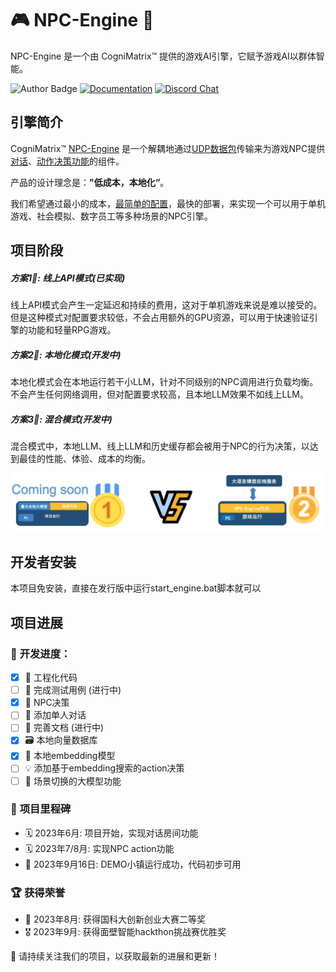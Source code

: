 # 🎮 NPC-Engine 🚀

NPC-Engine 是一个由 CogniMatrix™️ 提供的游戏AI引擎，它赋予游戏AI以群体智能。

![Author Badge](https://img.shields.io/badge/author-CogniMatrix-blue)
[![Documentation](https://img.shields.io/badge/Documentation-Available-blue)](https://docs.cognimatrix.games/nuwa_doc/)
[![Discord Chat](https://img.shields.io/badge/Discord-Chat-blue)](https://discord.com/channels/1159008679308308480/1159008679308308483)


## **引擎简介**
CogniMatrix™️ [NPC-Engine](https://github.com/casia22/npc-engine) 是一个解耦地通过[UDP数据包](./tutorials/engine.md#udp)传输来为游戏NPC提供[对话](./modules/conversation.md)、[动作决策功能](./modules/action.md)的组件。

产品的设计理念是：**"低成本，本地化“**。

我们希望通过最小的成本，[最简单的配置](./tutorials/engine.md#11-引擎配置)，最快的部署，来实现一个可以用于单机游戏、社会模拟、数字员工等多种场景的NPC引擎。

## **项目阶段**
##### 方案1⃣️: 线上API模式(已实现)
线上API模式会产生一定延迟和持续的费用，这对于单机游戏来说是难以接受的。
但是这种模式对配置要求较低，不会占用额外的GPU资源，可以用于快速验证引擎的功能和轻量RPG游戏。

##### 方案2⃣️: 本地化模式(开发中)
本地化模式会在本地运行若干小LLM，针对不同级别的NPC调用进行负载均衡。
不会产生任何网络调用，但对配置要求较高，且本地LLM效果不如线上LLM。

##### 方案3⃣️: 混合模式(开发中)
混合模式中，本地LLM、线上LLM和历史缓存都会被用于NPC的行为决策，以达到最佳的性能、体验、成本的均衡。

![solution](img/solution2.png)
## **开发者安装**
本项目免安装，直接在发行版中运行start_engine.bat脚本就可以

## **项目进展**

### 🚀 **开发进度**：

- [x] 🔨 工程化代码
- [ ] 🧪 完成测试用例 (进行中)
- [x] 🤖 NPC决策
- [ ] 💬 添加单人对话
- [ ] 📝 完善文档 (进行中)
- [x] 🗃️ 本地向量数据库
- [x] 🧠 本地embedding模型
- [ ] 💡 添加基于embedding搜索的action决策
- [ ] 🔄 场景切换的大模型功能

### 🎉 **项目里程碑**

- 🗓️ 2023年6月: 项目开始，实现对话房间功能
- 🗓️ 2023年7/8月: 实现NPC action功能
- 🎈 2023年9月16日: DEMO小镇运行成功，代码初步可用

### 🏆 **获得荣誉**

- 🥈 2023年8月: 获得国科大创新创业大赛二等奖
- 🎖️ 2023年9月: 获得面壁智能hackthon挑战赛优胜奖

🔔 请持续关注我们的项目，以获取最新的进展和更新！
